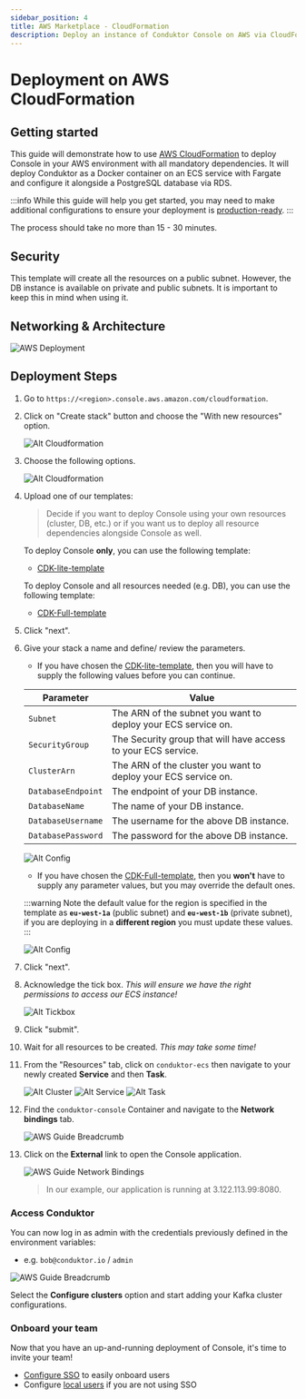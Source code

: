 ```yaml
---
sidebar_position: 4
title: AWS Marketplace - CloudFormation
description: Deploy an instance of Conduktor Console on AWS via CloudFormation.
---
```


# Deployment on AWS CloudFormation

## Getting started

This guide will demonstrate how to use [AWS CloudFormation](https://aws.amazon.com/cloudformation/) to deploy Console in your AWS environment with all mandatory dependencies. It will deploy Conduktor as a Docker container on an ECS service with Fargate and configure it alongside a PostgreSQL database via RDS.

:::info
While this guide will help you get started, you may need to make additional configurations to ensure your deployment is [production-ready](/platform/get-started/installation/hardware/#production-requirements).
:::

The process should take no more than 15 - 30 minutes.

## Security

This template will create all the resources on a public subnet. However, the DB instance is available on private and public subnets. It is important to keep this in mind when using it.

## Networking & Architecture

![AWS Deployment](assets/conduktor.ecs.drawio.svg)

## Deployment Steps

1. Go to `https://<region>.console.aws.amazon.com/cloudformation`.

1. Click on "Create stack" button and choose the "With new resources" option.

    ![Alt Cloudformation](assets/cloudformation-guide-1.png)

1. Choose the following options.

    ![Alt Cloudformation](assets/cloudformation-guide-2.png)

1. Upload one of our templates:

    > Decide if you want to deploy Console using your own resources (cluster, DB, etc.) or if you want us to deploy all resource dependencies alongside Console as well.

    To deploy Console **only**, you can use the following template:

    - [CDK-lite-template](https://github.com/conduktor/quickstart-conduktor-cloudformation/blob/main/templates/CDK-lite-template.yaml)

    To deploy Console and all resources needed (e.g. DB), you can use the following template:

    - [CDK-Full-template](https://github.com/conduktor/quickstart-conduktor-cloudformation/blob/main/templates/CDK-full-template.yaml)

1. Click "next".

1. Give your stack a name and define/ review the parameters.

    - If you have chosen the [CDK-lite-template](https://github.com/conduktor/quickstart-conduktor-cloudformation/blob/main/templates/CDK-lite-template.yaml), then you will have to supply the following values before you can continue.

    | Parameter | Value |
    | -------- | ------- |
    | `Subnet` | The ARN of the subnet you want to deploy your ECS service on. |
    | `SecurityGroup` |  The Security group that will have access to your ECS service. |
    | `ClusterArn` | The ARN of the cluster you want to deploy your ECS service on. |
    | `DatabaseEndpoint` | The endpoint of your DB instance. |
    | `DatabaseName` | The name of your DB instance. |
    | `DatabaseUsername` | The username for the above DB instance. |
    | `DatabasePassword` | The password for the above DB instance. |

    ![Alt Config](assets/cloudformation-guide-3.png)

    - If you have chosen the [CDK-Full-template](https://github.com/conduktor/quickstart-conduktor-cloudformation/blob/main/templates/CDK-full-template.yaml), then you **won't** have to supply any parameter values, but you may override the default ones.

    :::warning
    Note the default value for the region is specified in the template as **`eu-west-1a`** (public subnet) and **`eu-west-1b`** (private subnet), if you are deploying in a **different region** you must update these values.
    :::

    ![Alt Config](assets/cloudformation-guide-4.png)

1. Click "next".

1. Acknowledge the tick box. *This will ensure we have the right permissions to access our ECS instance!*

    ![Alt Tickbox](assets/cloudformation-guide-5.png)

1. Click "submit".

1. Wait for all resources to be created. *This may take some time!*

1. From the "Resources" tab, click on `conduktor-ecs` then navigate to your newly created **Service** and then **Task**.  

    ![Alt Cluster](assets/cloudformation-guide-6.png)
    ![Alt Service](assets/cloudformation-guide-7.png)
    ![Alt Task](assets/cloudformation-guide-8.png)

1. Find the `conduktor-console` Container and navigate to the **Network bindings** tab.

    ![AWS Guide Breadcrumb](assets/aws-guide-8.png)

1. Click on the **External** link to open the Console application.

    ![AWS Guide Network Bindings](assets/aws-guide-9.png)

    > In our example, our application is running at 3.122.113.99:8080.

### Access Conduktor

You can now log in as admin with the credentials previously defined in the environment variables:

- e.g. `bob@conduktor.io` / `admin`

![AWS Guide Breadcrumb](assets/aws-guide-10.png)

Select the **Configure clusters** option and start adding your Kafka cluster configurations.

### Onboard your team

Now that you have an up-and-running deployment of Console, it's time to invite your team!

 - [Configure SSO](/platform/category/configure-sso/) to easily onboard users
 - Configure [local users](/platform/get-started/configuration/user-authentication/local-admin-and-users/) if you are not using SSO

